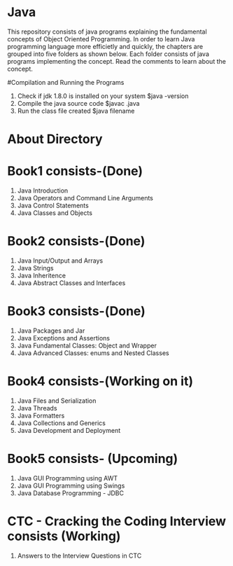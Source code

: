 # Java
This repository consists of java programs explaining the fundamental concepts of Object Oriented Programming.
In order to learn Java programming language more efficietly and quickly, the chapters are grouped into five 
folders as shown below. Each folder consists of java programs implementing the concept. Read the comments
to learn about the concept.

#Compilation and Running the Programs
1) Check if jdk 1.8.0 is installed on your system
   $java -version
2) Compile the java source code
   $javac <filename>.java
3) Run the class file created
   $java filename


# About Directory 
# Book1 consists-(Done)
1) Java Introduction
2) Java Operators and Command Line Arguments
3) Java Control Statements
4) Java Classes and Objects

# Book2 consists-(Done)
1) Java Input/Output and Arrays
2) Java Strings
3) Java Inheritence
4) Java Abstract Classes and Interfaces

# Book3 consists-(Done)
1) Java Packages and Jar
2) Java Exceptions and Assertions
3) Java Fundamental Classes: Object and Wrapper
4) Java Advanced Classes: enums and Nested Classes

# Book4 consists-(Working on it)
1) Java Files and Serialization
2) Java Threads
3) Java Formatters
4) Java Collections and Generics
5) Java Development and Deployment

# Book5 consists- (Upcoming)
1) Java GUI Programming using AWT
2) Java GUI Programming using Swings
3) Java Database Programming - JDBC

# CTC - Cracking the Coding Interview consists (Working)
1) Answers to the Interview Questions in CTC 
